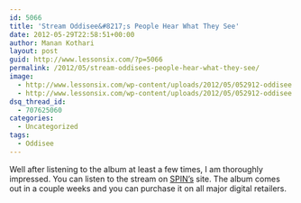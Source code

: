 ```yaml
---
id: 5066
title: 'Stream Oddisee&#8217;s People Hear What They See'
date: 2012-05-29T22:58:51+00:00
author: Manan Kothari
layout: post
guid: http://www.lessonsix.com/?p=5066
permalink: /2012/05/stream-oddisees-people-hear-what-they-see/
image:
  - http://www.lessonsix.com/wp-content/uploads/2012/05/052912-oddisee.png
  - http://www.lessonsix.com/wp-content/uploads/2012/05/052912-oddisee.png
dsq_thread_id:
  - 707625060
categories:
  - Uncategorized
tags:
  - Oddisee
---
```

Well after listening to the album at least a few times, I am thoroughly impressed. You can listen to the stream on <a href="http://www.spin.com/blogs/first-spin-hear-oddisees-people-hear-what-they-see?utm_source=spintwitter&utm_medium=social&utm_campaign=spintwitter" target="_blank">SPIN&#8217;s</a> site. The album comes out in a couple weeks and you can purchase it on all major digital retailers.